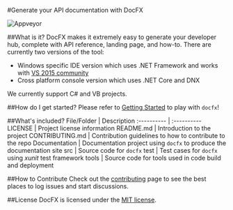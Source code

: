 #Generate your API documentation with DocFX

![Appveyor]()


##What is it?
DocFX makes it extremely easy to generate your developer hub, complete with API reference, landing page, and how-to.
There are currently two versions of the tool:

* Windows specific IDE version which uses .NET Framework and works with [VS 2015 community](https://www.visualstudio.com/en-us/downloads/download-visual-studio-vs.aspx)
* Cross platform console version which uses .NET Core and DNX

We currently support C# and VB projects. 

##How do I get started?
Please refer to [Getting Started](http://dotnet.github.io/docfx/tutorial/docfx_getting_started.html) to play with `docfx`!

##What's included?
File/Folder     | Description 
:----------     | :----------
LICENSE         | Project license information
README.md       | Introduction to the project
CONTRIBUTING.md | Contribution guidelines to how to contribute to the repo
Documentation   | Documentation project using `docfx` to produce the documentation site
src             | Source code for `docfx`
test            | Test cases for `docfx` using *xunit* test framework
tools           | Source code for tools used in code build and deployment

##How to Contribute
Check out the [contributing](CONTRIBUTING.md) page to see the best places to log issues and start discussions.

##License
DocFX is licensed under the [MIT license](LICENSE).
